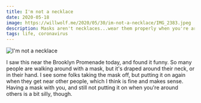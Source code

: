 ```yaml
---
title: I'm not a necklace
date: 2020-05-18
image: https://willwolf.me/2020/05/30/im-not-a-necklace/IMG_2383.jpeg
description: Masks aren't necklaces...wear them properly when you're around others.
tags: life, coronavirus
---
```


![I'm not a necklace](%%%url%%%/IMG_2383.jpeg)

I saw this near the Brooklyn Promenade today, and found it funny.  So many
people are walking around with a mask, but it's draped around their neck, or in
their hand. I see some folks taking the mask off, but putting it on again when
they get near other people, which I think is fine and makes sense. Having a mask with you, and still not putting it on when you're around others is a bit silly, though.